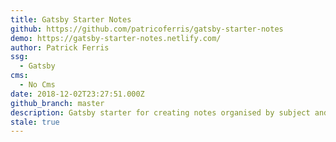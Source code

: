 ```yaml
---
title: Gatsby Starter Notes
github: https://github.com/patricoferris/gatsby-starter-notes
demo: https://gatsby-starter-notes.netlify.com/
author: Patrick Ferris
ssg:
  - Gatsby
cms:
  - No Cms
date: 2018-12-02T23:27:51.000Z
github_branch: master
description: Gatsby starter for creating notes organised by subject and topic
stale: true
---
```

